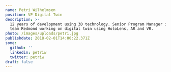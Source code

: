 ```yaml
---
name: Petri Wilhelmsen
position: VP Digital Twin
description: >-
  12 years of development using 3D technology. Senior Program Manager in Windows
  team Redmond working on digital twin using HoloLens, AR and VR.
photo: /images/uploads/petri.jpg
publishdate: 2018-02-01T14:00:22.371Z
some:
  github: ''
  linkedin: petriw
  twitter: petriw
draft: false
---
```


